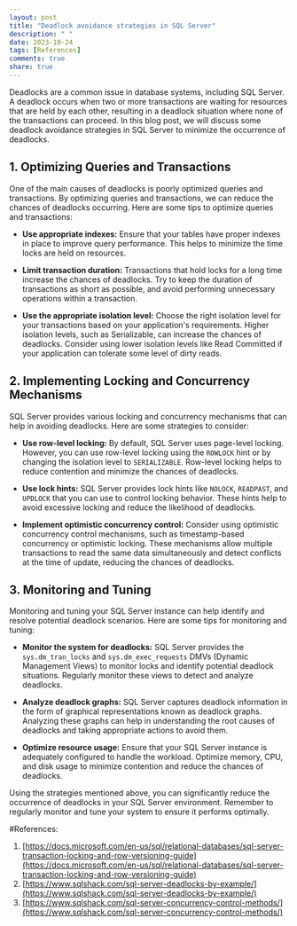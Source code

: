 ```yaml
---
layout: post
title: "Deadlock avoidance strategies in SQL Server"
description: " "
date: 2023-10-24
tags: [References]
comments: true
share: true
---
```


Deadlocks are a common issue in database systems, including SQL Server. A deadlock occurs when two or more transactions are waiting for resources that are held by each other, resulting in a deadlock situation where none of the transactions can proceed. In this blog post, we will discuss some deadlock avoidance strategies in SQL Server to minimize the occurrence of deadlocks.

## 1. Optimizing Queries and Transactions

One of the main causes of deadlocks is poorly optimized queries and transactions. By optimizing queries and transactions, we can reduce the chances of deadlocks occurring. Here are some tips to optimize queries and transactions:

- **Use appropriate indexes:** Ensure that your tables have proper indexes in place to improve query performance. This helps to minimize the time locks are held on resources.

- **Limit transaction duration:** Transactions that hold locks for a long time increase the chances of deadlocks. Try to keep the duration of transactions as short as possible, and avoid performing unnecessary operations within a transaction.

- **Use the appropriate isolation level:** Choose the right isolation level for your transactions based on your application's requirements. Higher isolation levels, such as Serializable, can increase the chances of deadlocks. Consider using lower isolation levels like Read Committed if your application can tolerate some level of dirty reads.

## 2. Implementing Locking and Concurrency Mechanisms

SQL Server provides various locking and concurrency mechanisms that can help in avoiding deadlocks. Here are some strategies to consider:

- **Use row-level locking:** By default, SQL Server uses page-level locking. However, you can use row-level locking using the `ROWLOCK` hint or by changing the isolation level to `SERIALIZABLE`. Row-level locking helps to reduce contention and minimize the chances of deadlocks.

- **Use lock hints:** SQL Server provides lock hints like `NOLOCK`, `READPAST`, and `UPDLOCK` that you can use to control locking behavior. These hints help to avoid excessive locking and reduce the likelihood of deadlocks.

- **Implement optimistic concurrency control:** Consider using optimistic concurrency control mechanisms, such as timestamp-based concurrency or optimistic locking. These mechanisms allow multiple transactions to read the same data simultaneously and detect conflicts at the time of update, reducing the chances of deadlocks.

## 3. Monitoring and Tuning

Monitoring and tuning your SQL Server instance can help identify and resolve potential deadlock scenarios. Here are some tips for monitoring and tuning:

- **Monitor the system for deadlocks:** SQL Server provides the `sys.dm_tran_locks` and `sys.dm_exec_requests` DMVs (Dynamic Management Views) to monitor locks and identify potential deadlock situations. Regularly monitor these views to detect and analyze deadlocks.

- **Analyze deadlock graphs:** SQL Server captures deadlock information in the form of graphical representations known as deadlock graphs. Analyzing these graphs can help in understanding the root causes of deadlocks and taking appropriate actions to avoid them.

- **Optimize resource usage:** Ensure that your SQL Server instance is adequately configured to handle the workload. Optimize memory, CPU, and disk usage to minimize contention and reduce the chances of deadlocks.

Using the strategies mentioned above, you can significantly reduce the occurrence of deadlocks in your SQL Server environment. Remember to regularly monitor and tune your system to ensure it performs optimally.

#References:
1. [https://docs.microsoft.com/en-us/sql/relational-databases/sql-server-transaction-locking-and-row-versioning-guide](https://docs.microsoft.com/en-us/sql/relational-databases/sql-server-transaction-locking-and-row-versioning-guide)
2. [https://www.sqlshack.com/sql-server-deadlocks-by-example/](https://www.sqlshack.com/sql-server-deadlocks-by-example/)
3. [https://www.sqlshack.com/sql-server-concurrency-control-methods/](https://www.sqlshack.com/sql-server-concurrency-control-methods/)
